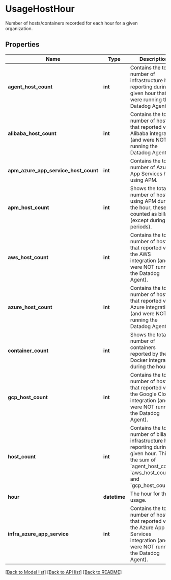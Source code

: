 # UsageHostHour

Number of hosts/containers recorded for each hour for a given organization.
## Properties
Name | Type | Description | Notes
------------ | ------------- | ------------- | -------------
**agent_host_count** | **int** | Contains the total number of infrastructure hosts reporting during a given hour that were running the Datadog Agent. | [optional] 
**alibaba_host_count** | **int** | Contains the total number of hosts that reported via Alibaba integration (and were NOT running the Datadog Agent). | [optional] 
**apm_azure_app_service_host_count** | **int** | Contains the total number of Azure App Services hosts using APM. | [optional] 
**apm_host_count** | **int** | Shows the total number of hosts using APM during the hour, these are counted as billable (except during trial periods). | [optional] 
**aws_host_count** | **int** | Contains the total number of hosts that reported via the AWS integration (and were NOT running the Datadog Agent). | [optional] 
**azure_host_count** | **int** | Contains the total number of hosts that reported via Azure integration (and were NOT running the Datadog Agent). | [optional] 
**container_count** | **int** | Shows the total number of containers reported by the Docker integration during the hour. | [optional] 
**gcp_host_count** | **int** | Contains the total number of hosts that reported via the Google Cloud integration (and were NOT running the Datadog Agent). | [optional] 
**host_count** | **int** | Contains the total number of billable infrastructure hosts reporting during a given hour. This is the sum of &#x60;agent_host_count&#x60;, &#x60;aws_host_count&#x60;, and &#x60;gcp_host_count&#x60;. | [optional] 
**hour** | **datetime** | The hour for the usage. | [optional] 
**infra_azure_app_service** | **int** | Contains the total number of hosts that reported via the Azure App Services integration (and were NOT running the Datadog Agent). | [optional] 

[[Back to Model list]](README.md#documentation-for-models) [[Back to API list]](README.md#documentation-for-api-endpoints) [[Back to README]](README.md)


